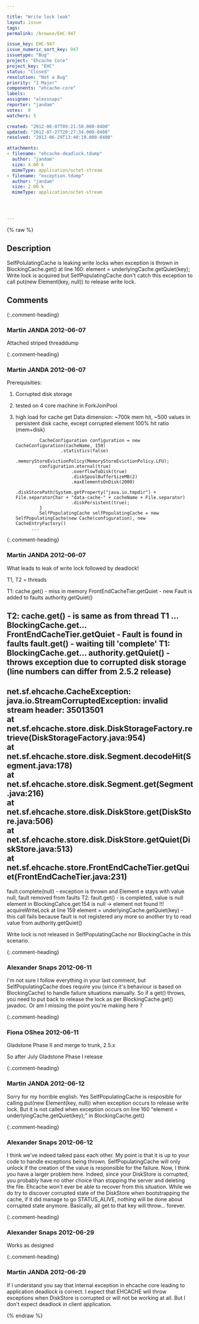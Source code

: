 ```yaml
---

title: "Write lock leak"
layout: issue
tags: 
permalink: /browse/EHC-947

issue_key: EHC-947
issue_numeric_sort_key: 947
issuetype: "Bug"
project: "Ehcache Core"
project_key: "EHC"
status: "Closed"
resolution: "Not a Bug"
priority: "2 Major"
components: "ehcache-core"
labels: 
assignee: "alexsnaps"
reporter: "jandam"
votes:  0
watchers: 5

created: "2012-06-07T09:21:50.000-0400"
updated: "2012-07-27T20:27:34.000-0400"
resolved: "2012-06-29T13:40:19.000-0400"

attachments:
- filename: "ehcache-deadlock.tdump"
  author: "jandam"
  size: 4.00 k
  mimeType: application/octet-stream
- filename: "exception.tdump"
  author: "jandam"
  size: 2.00 k
  mimeType: application/octet-stream




---
```


{% raw %}

## Description

<div markdown="1" class="description">

SelfPolulatingCache is leaking write locks when exception is thrown in BlockingCache.get(<key>) at line 160: element = underlyingCache.getQuiet(key);
Write lock is acquired but SelfPopulatingCache don't catch this exception to call put(new Element(key, null)) to release write lock.

</div>

## Comments


{:.comment-heading}
### **Martin JANDA** <span class="date">2012-06-07</span>

<div markdown="1" class="comment">

Attached striped threaddump

</div>


{:.comment-heading}
### **Martin JANDA** <span class="date">2012-06-07</span>

<div markdown="1" class="comment">

Prerequisities:
1) Corrupted disk storage
2) tested on 4 core machine in ForkJoinPool
3) high load for cache get
Data dimension: ~700k mem hit, ~500 values in persistent disk cache, except corrupted element 100% hit ratio (mem+disk)

                CacheConfiguration configuration = new CacheConfiguration(cacheName, 150)
                        .statistics(false)
                        .memoryStoreEvictionPolicy(MemoryStoreEvictionPolicy.LFU);
                configuration.eternal(true)
                            .overflowToDisk(true)
                            .diskSpoolBufferSizeMB(2)
                            .maxElementsOnDisk(2000)
                            .diskStorePath(System.getProperty("java.io.tmpdir") + File.separatorChar + "data-cache-" + cacheName + File.separator)
                            .diskPersistent(true);
                }
                SelfPopulatingCache selfPopulatingCache = new SelfPopulatingCache(new Cache(configuration), new CacheEntryFactory() 
             ...


</div>


{:.comment-heading}
### **Martin JANDA** <span class="date">2012-06-07</span>

<div markdown="1" class="comment">

What leads to leak of write lock followed by deadlock!

T1, T2 = threads

T1:
  cache.get(<key>) - miss in memory
  FrontEndCacheTier.getQuiet - new Fault is added to faults 
    authority.getQuiet(<key>)

T2:
  cache.get(<key>) - <key> is same as from thread T1
  ...
  BlockingCache.get...
  FrontEndCacheTier.getQuiet - Fault is found in faults
  fault.get()  - waiting till 'complete'
T1:
  BlockingCache.get...
  authority.getQuiet(<key>) - throws exception due to corrupted disk storage (line numbers can differ from 2.5.2 release)
--------
net.sf.ehcache.CacheException: java.io.StreamCorruptedException: invalid stream header: 35013501                                                                                                               
 at net.sf.ehcache.store.disk.DiskStorageFactory.retrieve(DiskStorageFactory.java:954)                                                                                                                      
 at net.sf.ehcache.store.disk.Segment.decodeHit(Segment.java:178)                                                                                                                                           
 at net.sf.ehcache.store.disk.Segment.get(Segment.java:216)                                                                                                                                                 
 at net.sf.ehcache.store.disk.DiskStore.get(DiskStore.java:506)                                                                                                                                             
 at net.sf.ehcache.store.disk.DiskStore.getQuiet(DiskStore.java:513)                                                                                                                                        
 at net.sf.ehcache.store.FrontEndCacheTier.getQuiet(FrontEndCacheTier.java:231)            
--------
  fault.complete(null) - exception is thrown and Element e stays with value null, fault removed from faults
T2:
  fault.get() - is completed, value is null
  element in BlockingCahce.get:154 is null -> element not found
!!!  acquireWriteLock at line 159
  element = underlyingCache.getQuiet(key) - this call fails because fault is not registered any more so another try to read value from authority.getQuiet(<key>)

Write lock is not released in SelfPopulatingCache nor BlockingCache in this scenario.

</div>


{:.comment-heading}
### **Alexander Snaps** <span class="date">2012-06-11</span>

<div markdown="1" class="comment">

I'm not sure I follow everything in your last comment, but SelfPopulatingCache does require you (since it's behaviour is based on BlockingCache) to handle failure situations manually.
So if a get() throws, you need to put back to release the lock as per BlockingCache.get() javadoc. 
Or am I missing the point you're making here ?

</div>


{:.comment-heading}
### **Fiona OShea** <span class="date">2012-06-11</span>

<div markdown="1" class="comment">

Gladstone Phase II and merge to trunk, 2.5.x

So after July Gladstone Phase I release

</div>


{:.comment-heading}
### **Martin JANDA** <span class="date">2012-06-12</span>

<div markdown="1" class="comment">

Sorry for my horrible english.
Yes SelfPopulatingCache is resposible for calling put(new Element(key, null)) when exception occurs to release write lock.
But it is not called when exception occurs on line 160 "element = underlyingCache.getQuiet(key);" in BlockingCache.get(<key>)

</div>


{:.comment-heading}
### **Alexander Snaps** <span class="date">2012-06-12</span>

<div markdown="1" class="comment">

I think we've indeed talked pass each other. 
My point is that it is up to your code to handle exceptions being thrown. SelfPopulatingCache will only unlock if the creation of the value is responsible for the failure.
Now, I think you have a larger problem here. Indeed, since your DiskStore is corrupted, you probably have no other choice than stopping the server and deleting the file. Ehcache won't ever be able to recover from this situation. While we do try to discover corrupted state of the DiskStore when bootstrapping the cache, if it did manage to go STATUS\_ALIVE, nothing will be done about corrupted state anymore. Basically, all get to that key will throw... forever. 

</div>


{:.comment-heading}
### **Alexander Snaps** <span class="date">2012-06-29</span>

<div markdown="1" class="comment">

Works as designed

</div>


{:.comment-heading}
### **Martin JANDA** <span class="date">2012-06-29</span>

<div markdown="1" class="comment">

If I understand you say that internal exception in ehcache core leading to application deadlock is correct. I expect that EHCACHE will throw exceptions when DiskStore is corrupted or will not be working at all. But I don't expect deadlock in client application.

</div>



{% endraw %}
